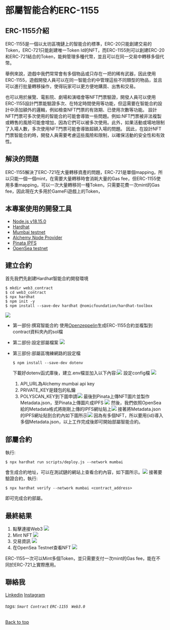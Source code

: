 # 部屬智能合約ERC-1155 
<div id="top"></div>

ERC-1155介紹
---
<p>
    ERC-1155是一個以太坊區塊鏈上的智能合約標準，ERC-20只能創建交易的Token，ERC-721只能創建唯一Token Id的NFT，而ERC-1155則可以創建ERC-20和ERC-721結合的Token，能夠管理多種代幣，並且可以在同一交易中轉移多個代幣。
</p>

<p>
    舉例來說，遊戲中我們常常會有多個物品或只存在一把的稀有武器，因此使用ERC-1155，遊戲開發人員可以在同一智能合約中管理這些不同類型的物品，並且可以進行批量轉移操作，使得玩家可以更方便地購買、出售和交易。
</p>

<p>
    也可以用於展覽、電影院、劇場和演唱會等NFT門票驗證，開發人員可以使用ERC-1155設計門票能驗證多次、在特定時間使用等功能，但這需要在智能合約設計中添加額外的邏輯，例如檢查NFT門票的有效期、已使用次數等功能。
    設計NFT門票可多次使用的智能合約可能會導致一些問題。例如:NFT門票被非法複製或轉售的風險可能會增加，因為它們可以被多次使用。此外，如果活動或場地限制了入場人數，多次使用NFT門票可能會導致超額入場的問題。
    因此，在設計NFT門票智能合約時，開發人員需要考慮這些風險和限制，以確保活動的安全性和有效性。
</p>

解決的問題
---
ERC-1155解決了ERC-721在大量轉移資產的問題，ERC-721是單個mapping，所以只能一個一個mint，在需要大量轉移時會消耗大量的Gas fee，但ERC-1155使用多重mapping，可以一次大量轉移同一種Token，只需要花費一次mint的Gas fee，因此現在大多用於GameFi遊戲上的Token，

本專案使用的開發工具
---
- [Node.js v18.15.0](https://nodejs.org/en)
- [Hardhat](https://hardhat.org/)
- [Mumbai testnet](https://mumbai.polygonscan.com/)
- [Alchemy Node Provider](https://www.alchemy.com/)
- [Pinata IPFS](https://app.pinata.cloud/)
- [OpenSea testnet](https://testnets.opensea.io/)

建立合約
---
首先我們先創建Hardhat智能合約開發環境
```
$ mkdir web3_contract
$ cd web3_contract
$ npx hardhat
$ npm init -y
$ npm install --save-dev hardhat @nomicfoundation/hardhat-toolbox
```

![](https://i.imgur.com/XYv6jBk.png)

- 第一部份:撰寫智能合約
使用[Openzeppelin](https://docs.openzeppelin.com/contracts/4.x/wizard)生成ERC-1155合約並複製到contract資料夾內的sol檔

- 第二部份:設定部屬檔案
![](https://i.imgur.com/T0nS4eE.png)

- 第三部份:部屬區塊練網路的設定檔
    ```
    $ npm install --save-dev dotenv
    ```
    下載好dotenv函式庫後，建立.env檔並加入以下內容:![](https://i.imgur.com/YstlvWh.png)
    設定config檔
![](https://i.imgur.com/MwqwgAZ.png)

    1. API_URL為Alchemy mumbai api key
    2. PRIVATE_KEY是錢包的私鑰
    3. POLYSCAN_KEY到下圖申請![](https://i.imgur.com/EVGgQ1E.png)
最後到Pinata上傳NFT圖片並製作Metadata.json，至Pinata上傳圖片成IPFS
![](https://i.imgur.com/ddUh9db.png)
然後，我們依照OpenSea給的Metadata格式將剛剛上傳的IPFS網址貼上![](https://i.imgur.com/6TJvJqy.png)
接著將Metadata.json的IPFS網址貼到合約內如下圖所示![](https://i.imgur.com/QLp8OCC.png)
因為有多個NFT，所以要用{id}導入多個Metadata.json，以上工作完成後即可開始部屬智能合約。

部屬合約
---
執行:
```
$ npx hardhat run scripts/deploy.js --network mumbai
```
會生成合約地址，可以在測試鏈的網站上查看合約內容，如下圖所示。![](https://i.imgur.com/lviAWsa.png)
接著要驗證合約，執行:
```
$ npx hardhat verify --network mumbai <contract_address>
```
即可完成合約部屬。

最終結果
---
1. 點擊連接Web3
![](https://i.imgur.com/Cn5Yv3b.png)
2. Mint NFT
![](https://i.imgur.com/UMUAtc9.png)
3. 交易資訊
![](https://i.imgur.com/c4g5nzO.png)
4. 在OpenSea Testnet查看NFT
![](https://i.imgur.com/964SSXn.png)

ERC-1155一次可以Mint多個Token，並只需要支付一次mint的Gas fee，能在不同於ERC-721上實際應用。

聯絡我
---
[Linkedin](https://www.linkedin.com/in/laihong-kuo-83b186245/)
[Instagram](https://www.instagram.com/klhong_0627)
###### tags: `Smart Contract` `ERC-1155` ` Web3.0`
<a href="#top">Back to top</a>
